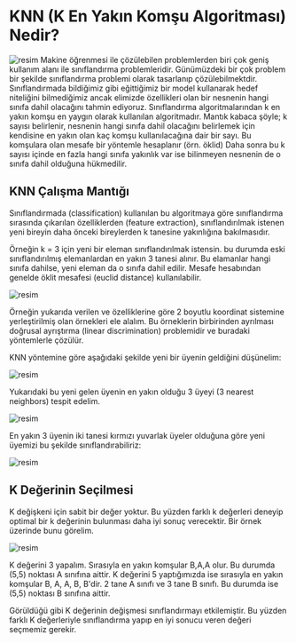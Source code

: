 # KNN (K En Yakın Komşu Algoritması) Nedir?

![resim](https://www.veribilimiokulu.com/wp-content/uploads/2017/07/k_en_yakin_komsu_anime.png)
Makine öğrenmesi ile çözülebilen problemlerden biri çok geniş kullanım alanı ile sınıflandırma problemleridir. Günümüzdeki bir çok problem bir şekilde sınıflandırma problemi olarak tasarlanıp çözülebilmektdir. Sınıflandırmada bildiğimiz gibi eğittiğimiz bir model kullanarak hedef niteliğini bilmediğimiz ancak elimizde özellikleri olan bir nesnenin hangi sınıfa dahil olacağını tahmin ediyoruz. Sınıflandırma algoritmalarından k en yakın komşu en yaygın olarak kullanılan algoritmadır. Mantık kabaca şöyle; k sayısı belirlenir, nesnenin hangi sınıfa dahil olacağını belirlemek için kendisine en yakın olan kaç komşu kullanılacağına dair bir sayı. Bu komşulara olan mesafe bir yöntemle hesaplanır (örn. öklid) Daha sonra bu k sayısı içinde en fazla hangi sınıfa yakınlık var ise bilinmeyen nesnenin de o sınıfa dahil olduğuna hükmedilir.
## KNN Çalışma Mantığı
Sınıflandırmada (classification) kullanılan bu algoritmaya göre sınıflandırma sırasında çıkarılan özelliklerden (feature extraction), sınıflandırılmak istenen yeni bireyin daha önceki bireylerden k tanesine yakınlığına bakılmasıdır.

Örneğin k = 3 için yeni bir eleman sınıflandırılmak istensin. bu durumda eski sınıflandırılmış elemanlardan en yakın 3 tanesi alınır. Bu elamanlar hangi sınıfa dahilse, yeni eleman da o sınıfa dahil edilir. Mesafe hesabından genelde öklit mesafesi (euclid distance) kullanılabilir.

![resim](https://bilgisayarkavramlari.com/wp-content/uploads/2008/11/yerlestirme.jpg)

Örneğin yukarıda verilen ve özelliklerine göre 2 boyutlu koordinat sistemine yerleştirilmiş olan örnekleri ele alalım. Bu örneklerin birbirinden ayrılması doğrusal ayrıştırma (linear discrimination) problemidir ve buradaki yöntemlerle çözülür.

KNN yöntemine göre aşağıdaki şekilde yeni bir üyenin geldiğini düşünelim:

![resim](https://bilgisayarkavramlari.com/wp-content/uploads/2008/11/yeniuye.jpg)

Yukarıdaki bu yeni gelen üyenin en yakın olduğu 3 üyeyi (3 nearest neighbors) tespit edelim.

![resim](https://bilgisayarkavramlari.com/wp-content/uploads/2008/11/yeniuyemesafe.jpg)

En yakın 3 üyenin iki tanesi kırmızı yuvarlak üyeler olduğuna göre yeni üyemizi bu şekilde sınıflandırabiliriz:

![resim](https://bilgisayarkavramlari.com/wp-content/uploads/2008/11/yeniuyemesafesiniflandirma.jpg)

## K Değerinin Seçilmesi 

K değişkeni için sabit bir değer yoktur. Bu yüzden farklı k değerleri deneyip optimal bir k değerinin bulunması daha iyi sonuç verecektir. Bir örnek üzerinde bunu görelim.

![resim](https://mlhtnc.github.io/images/knn.png)

K değerini 3 yapalım. Sırasıyla en yakın komşular B,A,A olur. Bu durumda (5,5) noktası A sınıfına aittir. K değerini 5 yaptığımızda ise sırasıyla en yakın komşular B, A, A, B, B'dir. 2 tane A sınıfı ve 3 tane B sınıfı. Bu durumda ise (5,5) noktası B sınıfına aittir.

Görüldüğü gibi K değerinin değişmesi sınıflandırmayı etkilemiştir. Bu yüzden farklı K değerleriyle sınıflandırma yapıp en iyi sonucu veren değeri seçmemiz gerekir.


